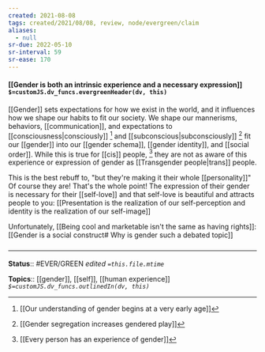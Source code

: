 ```yaml
---
created: 2021-08-08
tags: created/2021/08/08, review, node/evergreen/claim
aliases:
  - null
sr-due: 2022-05-10
sr-interval: 59
sr-ease: 170
---
```


#### [[Gender is both an intrinsic experience and a necessary expression]] `$=customJS.dv_funcs.evergreenHeader(dv, this)`

[[Gender]] sets expectations for how we exist in the world, and it influences how we shape our habits to fit our society. We shape our mannerisms, behaviors, [[communication]], and expectations to [[consciousness|consciously]] [^1] and [[subconscious|subconsciously]] [^2] fit our [[gender]] into our [[gender schema]], [[gender identity]], and [[social order]]. While this is true for [[cis]] people, [^3] they are not as aware of this experience or expression of gender as [[Transgender people|trans]] people. 

[^1]: [[Our understanding of gender begins at a very early age]]  
[^2]: [[Gender segregation increases gendered play]]
[^3]:  [[Every person has an experience of gender]] 

This is the best rebuff to, "but they're making it their whole [[personality]]" Of course they are! That's the whole point! The expression of their gender is necessary for their [[self-love]] and that self-love is beautiful and attracts people to you: [[Presentation is the realization of our self-perception and identity is the realization of our self-image]] 

 Unfortunately, [[Being cool and marketable isn't the same as having rights]]: [[Gender is a social construct# Why is gender such a debated topic]]

### <hr class="footnote"/>

**Status**:: #EVER/GREEN 
*edited `=this.file.mtime`*

**Topics**:: [[gender]], [[self]], [[human experience]]
*`$=customJS.dv_funcs.outlinedIn(dv, this)`*
